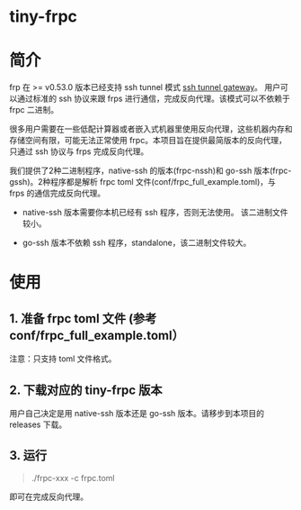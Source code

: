 # tiny-frpc

# 简介

frp 在 >= v0.53.0 版本已经支持 ssh tunnel 模式 [ssh tunnel gateway](https://github.com/fatedier/frp?tab=readme-ov-file#ssh-tunnel-gateway)。 用户可以通过标准的 ssh 协议来跟 frps 进行通信，完成反向代理。该模式可以不依赖于 frpc 二进制。

很多用户需要在一些低配计算器或者嵌入式机器里使用反向代理，这些机器内存和存储空间有限，可能无法正常使用 frpc。本项目旨在提供最简版本的反向代理，只通过 ssh 协议与 frps 完成反向代理。

我们提供了2种二进制程序，native-ssh 的版本(frpc-nssh)和 go-ssh 版本(frpc-gssh)。2种程序都是解析 frpc toml 文件(conf/frpc_full_example.toml)，与 frps 的通信完成反向代理。

* native-ssh 版本需要你本机已经有 ssh 程序，否则无法使用。 该二进制文件较小。

* go-ssh 版本不依赖 ssh 程序，standalone，该二进制文件较大。


# 使用

## 1. 准备 frpc toml 文件 (参考 conf/frpc_full_example.toml）
注意：只支持 toml 文件格式。

## 2. 下载对应的 tiny-frpc 版本
用户自己决定是用 native-ssh 版本还是 go-ssh 版本。请移步到本项目的 releases 下载。 

## 3. 运行
> ./frpc-xxx -c frpc.toml

即可在完成反向代理。